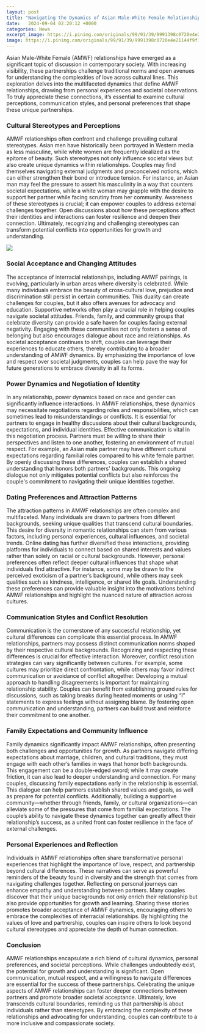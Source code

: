 ```yaml
---
layout: post
title: "Navigating the Dynamics of Asian Male-White Female Relationships"
date:   2024-09-04 02:20:12 +0000
categories: News
excerpt_image: https://i.pinimg.com/originals/99/91/39/9991398c0720e4e21144f9f123d71a8d.jpg
image: https://i.pinimg.com/originals/99/91/39/9991398c0720e4e21144f9f123d71a8d.jpg
---
```


Asian Male-White Female (AMWF) relationships have emerged as a significant topic of discussion in contemporary society. With increasing visibility, these partnerships challenge traditional norms and open avenues for understanding the complexities of love across cultural lines. This exploration delves into the multifaceted dynamics that define AMWF relationships, drawing from personal experiences and societal observations. To truly appreciate these connections, it’s essential to examine cultural perceptions, communication styles, and personal preferences that shape these unique partnerships.
### Cultural Stereotypes and Perceptions
AMWF relationships often confront and challenge prevailing cultural stereotypes. Asian men have historically been portrayed in Western media as less masculine, while white women are frequently idealized as the epitome of beauty. Such stereotypes not only influence societal views but also create unique dynamics within relationships. Couples may find themselves navigating external judgments and preconceived notions, which can either strengthen their bond or introduce tension.
For instance, an Asian man may feel the pressure to assert his masculinity in a way that counters societal expectations, while a white woman may grapple with the desire to support her partner while facing scrutiny from her community. Awareness of these stereotypes is crucial; it can empower couples to address external challenges together. Open discussions about how these perceptions affect their identities and interactions can foster resilience and deepen their connection. Ultimately, recognizing and challenging stereotypes can transform potential conflicts into opportunities for growth and understanding.

![](https://i.pinimg.com/originals/99/91/39/9991398c0720e4e21144f9f123d71a8d.jpg)
### Social Acceptance and Changing Attitudes
The acceptance of interracial relationships, including AMWF pairings, is evolving, particularly in urban areas where diversity is celebrated. While many individuals embrace the beauty of cross-cultural love, prejudice and discrimination still persist in certain communities. This duality can create challenges for couples, but it also offers avenues for advocacy and education.
Supportive networks often play a crucial role in helping couples navigate societal attitudes. Friends, family, and community groups that celebrate diversity can provide a safe haven for couples facing external negativity. Engaging with these communities not only fosters a sense of belonging but also encourages dialogue about race and relationships. As societal acceptance continues to shift, couples can leverage their experiences to educate others, thereby contributing to a broader understanding of AMWF dynamics. By emphasizing the importance of love and respect over societal judgments, couples can help pave the way for future generations to embrace diversity in all its forms.
### Power Dynamics and Negotiation of Identity
In any relationship, power dynamics based on race and gender can significantly influence interactions. In AMWF relationships, these dynamics may necessitate negotiations regarding roles and responsibilities, which can sometimes lead to misunderstandings or conflicts. It is essential for partners to engage in healthy discussions about their cultural backgrounds, expectations, and individual identities.
Effective communication is vital in this negotiation process. Partners must be willing to share their perspectives and listen to one another, fostering an environment of mutual respect. For example, an Asian male partner may have different cultural expectations regarding familial roles compared to his white female partner. By openly discussing these differences, couples can establish a shared understanding that honors both partners' backgrounds. This ongoing dialogue not only mitigates potential conflicts but also reinforces the couple's commitment to navigating their unique identities together.
### Dating Preferences and Attraction Patterns
The attraction patterns in AMWF relationships are often complex and multifaceted. Many individuals are drawn to partners from different backgrounds, seeking unique qualities that transcend cultural boundaries. This desire for diversity in romantic relationships can stem from various factors, including personal experiences, cultural influences, and societal trends.
Online dating has further diversified these interactions, providing platforms for individuals to connect based on shared interests and values rather than solely on racial or cultural backgrounds. However, personal preferences often reflect deeper cultural influences that shape what individuals find attractive. For instance, some may be drawn to the perceived exoticism of a partner’s background, while others may seek qualities such as kindness, intelligence, or shared life goals. Understanding these preferences can provide valuable insight into the motivations behind AMWF relationships and highlight the nuanced nature of attraction across cultures.
### Communication Styles and Conflict Resolution
Communication is the cornerstone of any successful relationship, yet cultural differences can complicate this essential process. In AMWF relationships, partners may possess distinct communication norms shaped by their respective cultural backgrounds. Recognizing and respecting these differences is crucial for effective interaction.
Moreover, conflict resolution strategies can vary significantly between cultures. For example, some cultures may prioritize direct confrontation, while others may favor indirect communication or avoidance of conflict altogether. Developing a mutual approach to handling disagreements is important for maintaining relationship stability. Couples can benefit from establishing ground rules for discussions, such as taking breaks during heated moments or using “I” statements to express feelings without assigning blame. By fostering open communication and understanding, partners can build trust and reinforce their commitment to one another.
### Family Expectations and Community Influence
Family dynamics significantly impact AMWF relationships, often presenting both challenges and opportunities for growth. As partners navigate differing expectations about marriage, children, and cultural traditions, they must engage with each other’s families in ways that honor both backgrounds. This engagement can be a double-edged sword; while it may create friction, it can also lead to deeper understanding and connection.
For many couples, discussing family expectations early in the relationship is essential. This dialogue can help partners establish shared values and goals, as well as prepare for potential conflicts. Additionally, building a supportive community—whether through friends, family, or cultural organizations—can alleviate some of the pressures that come from familial expectations. The couple’s ability to navigate these dynamics together can greatly affect their relationship’s success, as a united front can foster resilience in the face of external challenges.
### Personal Experiences and Reflection
Individuals in AMWF relationships often share transformative personal experiences that highlight the importance of love, respect, and partnership beyond cultural differences. These narratives can serve as powerful reminders of the beauty found in diversity and the strength that comes from navigating challenges together.
Reflecting on personal journeys can enhance empathy and understanding between partners. Many couples discover that their unique backgrounds not only enrich their relationship but also provide opportunities for growth and learning. Sharing these stories promotes broader acceptance of AMWF dynamics, encouraging others to embrace the complexities of interracial relationships. By highlighting the values of love and partnership, couples can inspire others to look beyond cultural stereotypes and appreciate the depth of human connection.
### Conclusion
AMWF relationships encapsulate a rich blend of cultural dynamics, personal preferences, and societal perceptions. While challenges undoubtedly exist, the potential for growth and understanding is significant. Open communication, mutual respect, and a willingness to navigate differences are essential for the success of these partnerships. 
Celebrating the unique aspects of AMWF relationships can foster deeper connections between partners and promote broader societal acceptance. Ultimately, love transcends cultural boundaries, reminding us that partnership is about individuals rather than stereotypes. By embracing the complexity of these relationships and advocating for understanding, couples can contribute to a more inclusive and compassionate society.